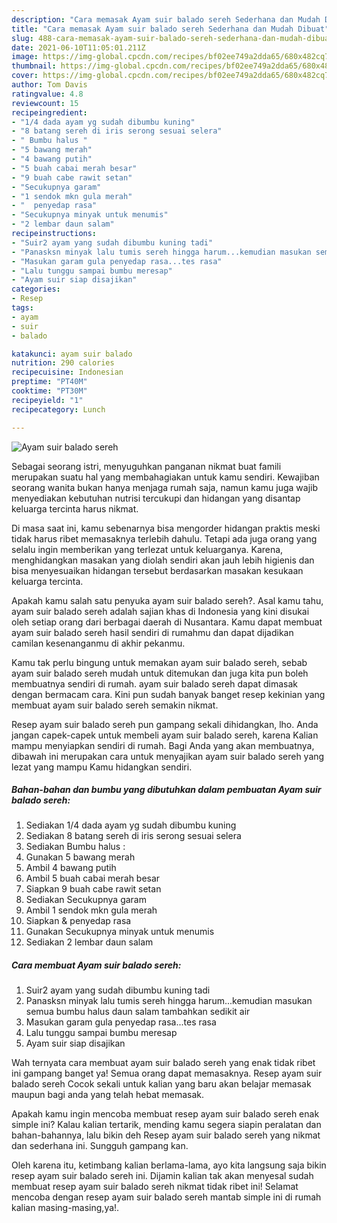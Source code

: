 ```yaml
---
description: "Cara memasak Ayam suir balado sereh Sederhana dan Mudah Dibuat"
title: "Cara memasak Ayam suir balado sereh Sederhana dan Mudah Dibuat"
slug: 488-cara-memasak-ayam-suir-balado-sereh-sederhana-dan-mudah-dibuat
date: 2021-06-10T11:05:01.211Z
image: https://img-global.cpcdn.com/recipes/bf02ee749a2dda65/680x482cq70/ayam-suir-balado-sereh-foto-resep-utama.jpg
thumbnail: https://img-global.cpcdn.com/recipes/bf02ee749a2dda65/680x482cq70/ayam-suir-balado-sereh-foto-resep-utama.jpg
cover: https://img-global.cpcdn.com/recipes/bf02ee749a2dda65/680x482cq70/ayam-suir-balado-sereh-foto-resep-utama.jpg
author: Tom Davis
ratingvalue: 4.8
reviewcount: 15
recipeingredient:
- "1/4 dada ayam yg sudah dibumbu kuning"
- "8 batang sereh di iris serong sesuai selera"
- " Bumbu halus "
- "5 bawang merah"
- "4 bawang putih"
- "5 buah cabai merah besar"
- "9 buah cabe rawit setan"
- "Secukupnya garam"
- "1 sendok mkn gula merah"
- "  penyedap rasa"
- "Secukupnya minyak untuk menumis"
- "2 lembar daun salam"
recipeinstructions:
- "Suir2 ayam yang sudah dibumbu kuning tadi"
- "Panasksn minyak lalu tumis sereh hingga harum...kemudian masukan semua bumbu halus daun salam tambahkan sedikit air"
- "Masukan garam gula penyedap rasa...tes rasa"
- "Lalu tunggu sampai bumbu meresap"
- "Ayam suir siap disajikan"
categories:
- Resep
tags:
- ayam
- suir
- balado

katakunci: ayam suir balado 
nutrition: 290 calories
recipecuisine: Indonesian
preptime: "PT40M"
cooktime: "PT30M"
recipeyield: "1"
recipecategory: Lunch

---
```



![Ayam suir balado sereh](https://img-global.cpcdn.com/recipes/bf02ee749a2dda65/680x482cq70/ayam-suir-balado-sereh-foto-resep-utama.jpg)

Sebagai seorang istri, menyuguhkan panganan nikmat buat famili merupakan suatu hal yang membahagiakan untuk kamu sendiri. Kewajiban seorang  wanita bukan hanya menjaga rumah saja, namun kamu juga wajib menyediakan kebutuhan nutrisi tercukupi dan hidangan yang disantap keluarga tercinta harus nikmat.

Di masa  saat ini, kamu sebenarnya bisa mengorder hidangan praktis meski tidak harus ribet memasaknya terlebih dahulu. Tetapi ada juga orang yang selalu ingin memberikan yang terlezat untuk keluarganya. Karena, menghidangkan masakan yang diolah sendiri akan jauh lebih higienis dan bisa menyesuaikan hidangan tersebut berdasarkan masakan kesukaan keluarga tercinta. 



Apakah kamu salah satu penyuka ayam suir balado sereh?. Asal kamu tahu, ayam suir balado sereh adalah sajian khas di Indonesia yang kini disukai oleh setiap orang dari berbagai daerah di Nusantara. Kamu dapat membuat ayam suir balado sereh hasil sendiri di rumahmu dan dapat dijadikan camilan kesenanganmu di akhir pekanmu.

Kamu tak perlu bingung untuk memakan ayam suir balado sereh, sebab ayam suir balado sereh mudah untuk ditemukan dan juga kita pun boleh membuatnya sendiri di rumah. ayam suir balado sereh dapat dimasak dengan bermacam cara. Kini pun sudah banyak banget resep kekinian yang membuat ayam suir balado sereh semakin nikmat.

Resep ayam suir balado sereh pun gampang sekali dihidangkan, lho. Anda jangan capek-capek untuk membeli ayam suir balado sereh, karena Kalian mampu menyiapkan sendiri di rumah. Bagi Anda yang akan membuatnya, dibawah ini merupakan cara untuk menyajikan ayam suir balado sereh yang lezat yang mampu Kamu hidangkan sendiri.

<!--inarticleads1-->

##### Bahan-bahan dan bumbu yang dibutuhkan dalam pembuatan Ayam suir balado sereh:

1. Sediakan 1/4 dada ayam yg sudah dibumbu kuning
1. Sediakan 8 batang sereh di iris serong sesuai selera
1. Sediakan  Bumbu halus :
1. Gunakan 5 bawang merah
1. Ambil 4 bawang putih
1. Ambil 5 buah cabai merah besar
1. Siapkan 9 buah cabe rawit setan
1. Sediakan Secukupnya garam
1. Ambil 1 sendok mkn gula merah
1. Siapkan  &amp; penyedap rasa
1. Gunakan Secukupnya minyak untuk menumis
1. Sediakan 2 lembar daun salam




<!--inarticleads2-->

##### Cara membuat Ayam suir balado sereh:

1. Suir2 ayam yang sudah dibumbu kuning tadi
1. Panasksn minyak lalu tumis sereh hingga harum...kemudian masukan semua bumbu halus daun salam tambahkan sedikit air
1. Masukan garam gula penyedap rasa...tes rasa
1. Lalu tunggu sampai bumbu meresap
1. Ayam suir siap disajikan




Wah ternyata cara membuat ayam suir balado sereh yang enak tidak ribet ini gampang banget ya! Semua orang dapat memasaknya. Resep ayam suir balado sereh Cocok sekali untuk kalian yang baru akan belajar memasak maupun bagi anda yang telah hebat memasak.

Apakah kamu ingin mencoba membuat resep ayam suir balado sereh enak simple ini? Kalau kalian tertarik, mending kamu segera siapin peralatan dan bahan-bahannya, lalu bikin deh Resep ayam suir balado sereh yang nikmat dan sederhana ini. Sungguh gampang kan. 

Oleh karena itu, ketimbang kalian berlama-lama, ayo kita langsung saja bikin resep ayam suir balado sereh ini. Dijamin kalian tak akan menyesal sudah membuat resep ayam suir balado sereh nikmat tidak ribet ini! Selamat mencoba dengan resep ayam suir balado sereh mantab simple ini di rumah kalian masing-masing,ya!.


